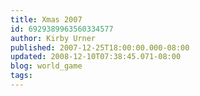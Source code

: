 ```yaml
---
title: Xmas 2007
id: 6929389963560334577
author: Kirby Urner
published: 2007-12-25T18:00:00.000-08:00
updated: 2008-12-10T07:38:45.071-08:00
blog: world_game
tags: 
---
```



